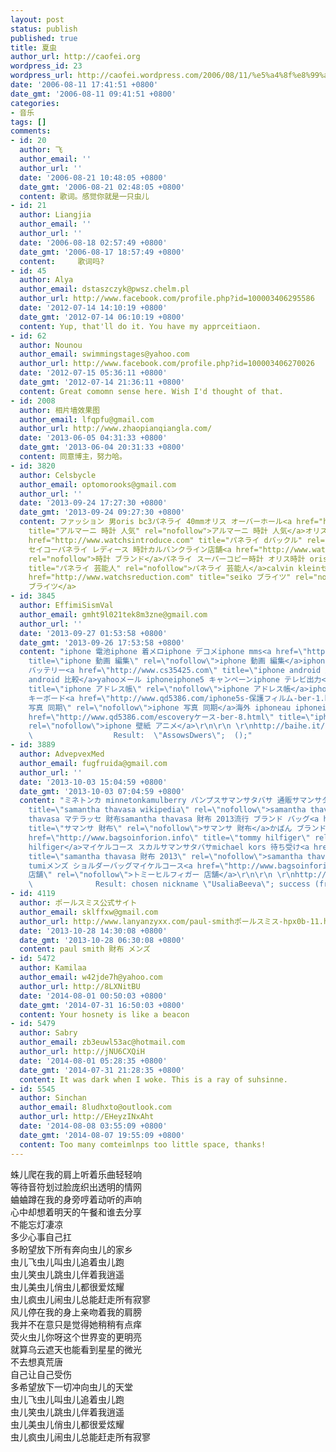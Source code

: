 ```yaml
---
layout: post
status: publish
published: true
title: 夏虫
author_url: http://caofei.org
wordpress_id: 23
wordpress_url: http://caofei.wordpress.com/2006/08/11/%e5%a4%8f%e8%99%ab
date: '2006-08-11 17:41:51 +0800'
date_gmt: '2006-08-11 09:41:51 +0800'
categories:
- 音乐
tags: []
comments:
- id: 20
  author: 飞
  author_email: ''
  author_url: ''
  date: '2006-08-21 10:48:05 +0800'
  date_gmt: '2006-08-21 02:48:05 +0800'
  content: 歌词。感觉你就是一只虫儿
- id: 21
  author: Liangjia
  author_email: ''
  author_url: ''
  date: '2006-08-18 02:57:49 +0800'
  date_gmt: '2006-08-17 18:57:49 +0800'
  content:     歌词吗?
- id: 45
  author: Alya
  author_email: dstaszczyk@pwsz.chelm.pl
  author_url: http://www.facebook.com/profile.php?id=100003406295586
  date: '2012-07-14 14:10:19 +0800'
  date_gmt: '2012-07-14 06:10:19 +0800'
  content: Yup, that'll do it. You have my apprceitiaon.
- id: 62
  author: Nounou
  author_email: swimmingstages@yahoo.com
  author_url: http://www.facebook.com/profile.php?id=100003406270026
  date: '2012-07-15 05:36:11 +0800'
  date_gmt: '2012-07-14 21:36:11 +0800'
  content: Great comomn sense here. Wish I'd thought of that.
- id: 2008
  author: 相片墙效果图
  author_email: lfqpfu@gmail.com
  author_url: http://www.zhaopianqiangla.com/
  date: '2013-06-05 04:31:33 +0800'
  date_gmt: '2013-06-04 20:31:33 +0800'
  content: 同意博主，努力哈。
- id: 3820
  author: Celsbycle
  author_email: optomorooks@gmail.com
  author_url: ''
  date: '2013-09-24 17:27:30 +0800'
  date_gmt: '2013-09-24 09:27:30 +0800'
  content: ファッション 男oris bc3パネライ 40mmオリス オーバーホール<a href="http://www.watchsinto.com"
    title="アルマーニ 時計 人気" rel="nofollow">アルマーニ 時計 人気</a>オリス正規代理店oris aquis デイトカルバンクライン<a
    href="http://www.watchsintroduce.com" title="パネライ dバックル" rel="nofollow">パネライ dバックル</a>アストロン
    セイコーパネライ レディース 時計カルバンクライン店舗<a href="http://www.watchsvinsure.com" title="時計 ブランド"
    rel="nofollow">時計 ブランド</a>パネライ スーパーコピー時計 オリス時計 oris<a href="http://www.watchsred.com"
    title="パネライ 芸能人" rel="nofollow">パネライ 芸能人</a>calvin kleinセイコー クレドールseiko astron<a
    href="http://www.watchsreduction.com" title="seiko ブライツ" rel="nofollow">seiko
    ブライツ</a>
- id: 3845
  author: EffimiSismVal
  author_email: gmht9l021tek8m3zne@gmail.com
  author_url: ''
  date: '2013-09-27 01:53:58 +0800'
  date_gmt: '2013-09-26 17:53:58 +0800'
  content: "iphone 電池iphone 着メロiphone デコメiphone mms<a href=\"http://www.cs35425.com/ipad-mini-ケース-01n3-4.html\"
    title=\"iphone 動画 編集\" rel=\"nofollow\">iphone 動画 編集</a>iphone 目覚ましiphone ロックiphone
    バッテリー<a href=\"http://www.cs35425.com\" title=\"iphone android 比較\" rel=\"nofollow\">iphone
    android 比較</a>yahooメール iphoneiphone5 キャンペーンiphone テレビ出力<a href=\"http://www.yhk3388.com/レザー-ov7-13.html\"
    title=\"iphone アドレス帳\" rel=\"nofollow\">iphone アドレス帳</a>iphone基本パックアイフォンカバーiphone
    キーボード<a href=\"http://www.qd5386.com/iphone5s-保護フィルム-ber-1.html\" title=\"iphone
    写真 同期\" rel=\"nofollow\">iphone 写真 同期</a>海外 iphoneau iphoneiphone youtube 遅い<a
    href=\"http://www.qd5386.com/escoveryケース-ber-8.html\" title=\"iphone 壁紙 アニメ\"
    rel=\"nofollow\">iphone 壁紙 アニメ</a>\r\n\r\n \r\nhttp://baihe.it/?attachment_id=2248#comment-697
    \                  Result:  \"AssowsDwers\";  ();"
- id: 3889
  author: AdvepvexMed
  author_email: fugfruida@gmail.com
  author_url: ''
  date: '2013-10-03 15:04:59 +0800'
  date_gmt: '2013-10-03 07:04:59 +0800'
  content: "ミネトンカ minnetonkamulberry パンプスサマンサタバサ 通販サマンサタバサ パスケース<a href=\"http://www.bagsreligion.com\"
    title=\"samantha thavasa wikipedia\" rel=\"nofollow\">samantha thavasa wikipedia</a>samantha
    thavasa マテラッセ 財布samantha thavasa 財布 2013流行 ブランド バッグ<a href=\"http://www.bagsinitial.com\"
    title=\"サマンサ 財布\" rel=\"nofollow\">サマンサ 財布</a>かばん ブランドtommy hilfiger 価格tommy 財布<a
    href=\"http://www.bagsoinforion.info\" title=\"tommy hilfiger\" rel=\"nofollow\">tommy
    hilfiger</a>マイケルコース スカルサマンサタバサmichael kors 待ち受け<a href=\"http://www.bagsoradio.info\"
    title=\"samantha thavasa 財布 2013\" rel=\"nofollow\">samantha thavasa 財布 2013</a>財布
    tumiメンズ ショルダーバッグマイケルコース<a href=\"http://www.bagsoinforion.info\" title=\"トミーヒルフィガー
    店舗\" rel=\"nofollow\">トミーヒルフィガー 店舗</a>\r\n\r\n \r\nhttp://www.veeook.com/?p=782&amp;cpage=1#comment-138423
    \              Result: chosen nickname \"UsaliaBeeva\"; success (from first page);"
- id: 4119
  author: ポールスミス公式サイト
  author_email: sklffxw@gmail.com
  author_url: http://www.lanyanzyxx.com/paul-smithポールスミス-hpx0b-11.html
  date: '2013-10-28 14:30:08 +0800'
  date_gmt: '2013-10-28 06:30:08 +0800'
  content: paul smith 財布 メンズ
- id: 5472
  author: Kamilaa
  author_email: w42jde7h@yahoo.com
  author_url: http://8LXNitBU
  date: '2014-08-01 00:50:03 +0800'
  date_gmt: '2014-07-31 16:50:03 +0800'
  content: Your hosnety is like a beacon
- id: 5479
  author: Sabry
  author_email: zb3euwl53ac@hotmail.com
  author_url: http://jNU6CXQiH
  date: '2014-08-01 05:28:35 +0800'
  date_gmt: '2014-07-31 21:28:35 +0800'
  content: It was dark when I woke. This is a ray of suhsinne.
- id: 5545
  author: Sinchan
  author_email: 8ludhxto@outlook.com
  author_url: http://EHeyzINxAht
  date: '2014-08-08 03:55:09 +0800'
  date_gmt: '2014-08-07 19:55:09 +0800'
  content: Too many comteimlnps too little space, thanks!
---
```

<div id="msgcns!66CD003054696B87!939" class="bvMsg">
<div>蛛儿爬在我的肩上听着乐曲轻轻响<br />等待音符划过脸庞织出透明的情网<br />蛐蛐蹲在我的身旁哼着动听的声响<br />心中却想着明天的午餐和谁去分享<br />不能忘灯凄凉<br />多少心事自己扛<br />多盼望放下所有奔向虫儿的家乡<br />虫儿飞虫儿叫虫儿追着虫儿跑<br />虫儿笑虫儿跳虫儿伴着我逍遥<br />虫儿美虫儿俏虫儿都很爱炫耀<br />虫儿疯虫儿闹虫儿总能赶走所有寂寥</div>
<div>风儿停在我的身上亲吻着我的肩膀<br />我并不在意只是觉得她稍稍有点痒<br />荧火虫儿你呀这个世界变的更明亮<br />就算乌云遮天也能看到星星的微光<br />不去想真荒唐<br />自己让自己受伤<br />多希望放下一切冲向虫儿的天堂<br />虫儿飞虫儿叫虫儿追着虫儿跑<br />虫儿笑虫儿跳虫儿伴着我逍遥<br />虫儿美虫儿俏虫儿都很爱炫耀<br />虫儿疯虫儿闹虫儿总能赶走所有寂寥</div>
</div>
